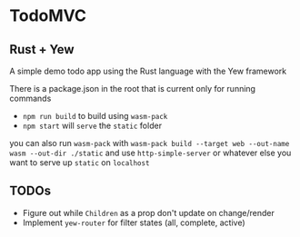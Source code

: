 # TodoMVC
## Rust + Yew

A simple demo todo app using the Rust language with the Yew framework

There is a package.json in the root that is current only for running commands
- `npm run build` to build using `wasm-pack`
- `npm start` will `serve` the `static` folder
 
you can also run `wasm-pack` with `wasm-pack build --target web --out-name wasm --out-dir ./static`
and use `http-simple-server` or whatever else you want to serve up `static` on `localhost`

## TODOs
- Figure out while `Children` as a prop don't update on change/render
- Implement `yew-router` for filter states (all, complete, active)
